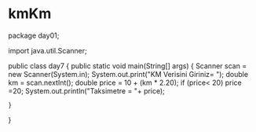 # kmKm
package day01;

import java.util.Scanner;

public class day7 {
    public static void main(String[] args) {
        Scanner scan = new Scanner(System.in);
        System.out.print("KM Verisini Giriniz= ");
        double km = scan.nextInt();
        double price = 10 + (km * 2.20);
        if (price< 20) price =20;
        System.out.println("Taksimetre = "+ price);

    }
}
